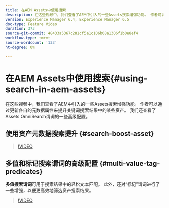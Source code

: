 ```yaml
---
title: 在AEM Assets中使用搜索
description: 在这些视频中，我们查看了AEM中引入的一些Assets搜索增强功能。 作者可以通过更新各自的元数据属性来提升关键词搜索结果中的某些资产。 我们还查看了Assets OmniSearch谓词的一些高级配置。
version: Experience Manager 6.4, Experience Manager 6.5
doc-type: Feature Video
duration: 373
source-git-commit: 48433a5367c281cf5a1c106b08a1306f1b0e8ef4
workflow-type: tm+mt
source-wordcount: '133'
ht-degree: 0%

---
```



# 在AEM Assets中使用搜索{#using-search-in-aem-assets}

在这些视频中，我们查看了AEM中引入的一些Assets搜索增强功能。 作者可以通过更新各自的元数据属性来提升关键词搜索结果中的某些资产。 我们还查看了Assets OmniSearch谓词的一些高级配置。

## 使用资产元数据搜索提升 {#search-boost-asset}

>[!VIDEO](https://video.tv.adobe.com/v/3410334?quality=12&learn=on&captions=chi_hans)

## 多值和标记搜索谓词的高级配置 {#multi-value-tag-predicates}

**多值搜索谓词**&#x200B;可用于搜索结果中的轻松文本匹配。 此外，还对“标记”谓词进行了一些增强，以便更高效地筛选资产搜索结果。

>[!VIDEO](https://video.tv.adobe.com/v/39504?quality=12&learn=on&captions=chi_hans)
